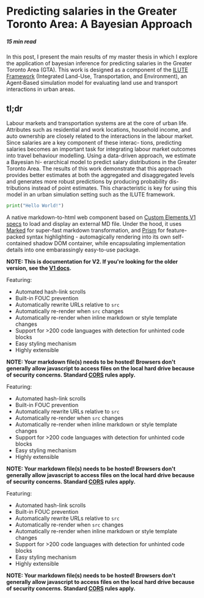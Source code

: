 # Predicting salaries in the Greater Toronto Area: A Bayesian Approach
##### 15 min read

In this post, I present the main results of my master thesis in which I explore the application of bayesian inference for predicting salaries in the Greater Toronto Area (GTA). This work is designed as a component of the <a href="https://uttri.utoronto.ca/files/2018/07/ILUTE-Integrated-Land-Use-Transportation-and-Environment-Model-Reboot.pdf" target="_blank">ILUTE Framework</a> (Integrated Land-Use, Transportation, and Environment), an Agent‑Based simulation model for evaluating land use and transport interactions in urban areas.

## tl;dr    
Labour markets and transportation systems are at the core of urban life. Attributes such as
residential and work locations, household income, and auto ownership are closely related to
the interactions in the labour market. Since salaries are a key component of these interac-
tions, predicting salaries becomes an important task for integrating labour market outcomes
into travel behaviour modelling. Using a data-driven approach, we estimate a Bayesian hi-
erarchical model to predict salary distributions in the Greater Toronto Area. The results of
this work demonstrate that this approach provides better estimates at both the aggregated
and disaggregated levels and generates more robust predictions by producing probability dis-
tributions instead of point estimates. This characteristic is key for using this model in an
urban simulation setting such as the ILUTE framework.

```Python
print("Hello World!")

```

A native markdown-to-html web component based on
[Custom Elements V1 specs](https://www.w3.org/TR/custom-elements/) to load and display an external
MD file. Under the hood, it uses [Marked](https://github.com/markedjs/marked) for super-fast
markdown transformation, and [Prism](https://github.com/PrismJS/prism) for feature-packed syntax
highlighting - automagically rendering into its own self-contained shadow DOM container, while
encapsulating implementation details into one embarassingly easy-to-use package.

**NOTE: This is documentation for V2. If you're looking for the older version, see the
[V1 docs](https://zerodevx.github.io/zero-md/v1/).**

Featuring:

- Automated hash-link scrolls
- Built-in FOUC prevention
- Automatically rewrite URLs relative to `src`
- Automatically re-render when `src` changes
- Automatically re-render when inline markdown or style template changes
- Support for >200 code languages with detection for unhinted code blocks
- Easy styling mechanism
- Highly extensible

**NOTE: Your markdown file(s) needs to be hosted! Browsers don't generally allow javascript to
access files on the local hard drive because of security concerns. Standard
[CORS](https://developer.mozilla.org/en-US/docs/Web/HTTP/CORS) rules apply.**

Featuring:

- Automated hash-link scrolls
- Built-in FOUC prevention
- Automatically rewrite URLs relative to `src`
- Automatically re-render when `src` changes
- Automatically re-render when inline markdown or style template changes
- Support for >200 code languages with detection for unhinted code blocks
- Easy styling mechanism
- Highly extensible

**NOTE: Your markdown file(s) needs to be hosted! Browsers don't generally allow javascript to
access files on the local hard drive because of security concerns. Standard
[CORS](https://developer.mozilla.org/en-US/docs/Web/HTTP/CORS) rules apply.**

Featuring:

- Automated hash-link scrolls
- Built-in FOUC prevention
- Automatically rewrite URLs relative to `src`
- Automatically re-render when `src` changes
- Automatically re-render when inline markdown or style template changes
- Support for >200 code languages with detection for unhinted code blocks
- Easy styling mechanism
- Highly extensible

**NOTE: Your markdown file(s) needs to be hosted! Browsers don't generally allow javascript to
access files on the local hard drive because of security concerns. Standard
[CORS](https://developer.mozilla.org/en-US/docs/Web/HTTP/CORS) rules apply.**